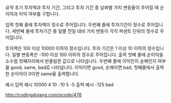 요약
초기 투자액과 투자 기간, 그리고 투자 기간 중 날짜별 가치 변동율이 주어질 때 순이익과 이익 여부를 구합니다.

입력
첫째 줄에 투자액이 정수로 주어집니다. 두번째 줄에 투자기간이 정수로 주어집니다. 세번째 줄에 투자기간 중 일별 전일 대비 가치 변동이 각각 퍼센트 단위의 정수로 주어집니다.

투자액은 100 이상 10000 이하의 정수입니다.
투자 기간은 1 이상 10 이하의 정수입니다.
일별 변동폭은 -100 이상 100 이하의 정수로 주어집니다.
출력
첫째 줄에 순이익을 소수점 첫째자리에서 반올림한 값으로 나타냅니다. 두번째 줄에 이익인지 손해인지 여부를 good, same, bad로 나타냅니다. 이익이면 good, 손해이면 bad, 첫째줄에서 출력한 순이익이 0이면 same울 출력합니다.

예시
입력 예시
10000
4
10 -10 5 -5
출력 예시
-125
bad

http://codingdojang.com/scode/476
